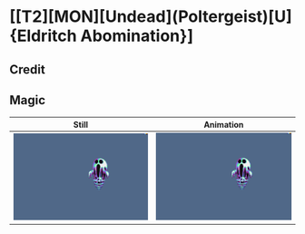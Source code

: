 # [\[T2\]\[MON\]\[Undead\]\(Poltergeist\)\[U\]{Eldritch Abomination}]

## Credit


	
## Magic

| Still | Animation |
| :---: | :-------: |
| ![Magic still](./Magic_000.png) | ![Magic animation](./Magic.gif) |
